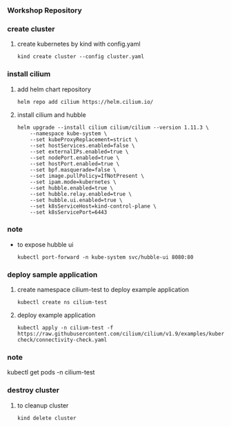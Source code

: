 ### Workshop Repository

### create cluster
1. create kubernetes by kind with config.yaml 
    ```
    kind create cluster --config cluster.yaml
    ```

### install cilium 
1. add helm chart repository
    ```
    helm repo add cilium https://helm.cilium.io/
    ```
2. install cilium and hubble
    ```
    helm upgrade --install cilium cilium/cilium --version 1.11.3 \
        --namespace kube-system \
        --set kubeProxyReplacement=strict \
        --set hostServices.enabled=false \
        --set externalIPs.enabled=true \
        --set nodePort.enabled=true \
        --set hostPort.enabled=true \
        --set bpf.masquerade=false \
        --set image.pullPolicy=IfNotPresent \
        --set ipam.mode=kubernetes \
        --set hubble.enabled=true \
        --set hubble.relay.enabled=true \
        --set hubble.ui.enabled=true \
        --set k8sServiceHost=kind-control-plane \
        --set k8sServicePort=6443
    ```
### note
- to expose hubble ui
    ```
    kubectl port-forward -n kube-system svc/hubble-ui 8080:80
    ```

### deploy sample application
1. create namespace cilium-test to deploy example application
    ```
    kubectl create ns cilium-test
    ```
2. deploy example application
    ```
    kubectl apply -n cilium-test -f https://raw.githubusercontent.com/cilium/cilium/v1.9/examples/kubernetes/connectivity-check/connectivity-check.yaml
    ```
### note
kubectl get pods -n cilium-test

### destroy cluster
1. to cleanup cluster
    ```
    kind delete cluster
    ```